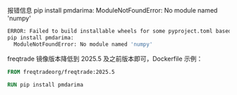 报错信息 pip install pmdarima: ModuleNotFoundError: No module named 'numpy'

```sh
ERROR: Failed to build installable wheels for some pyproject.toml based projects (pmdarima)
pip install pmdarima:
  ModuleNotFoundError: No module named 'numpy'
```

freqtrade 镜像版本降低到 2025.5 及之前版本即可，Dockerfile 示例：

```dockerfile
FROM freqtradeorg/freqtrade:2025.5

RUN pip install pmdarima
```
